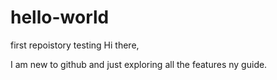 # hello-world
first repoistory testing
Hi there,

I am new to github and just exploring all the features ny guide.
